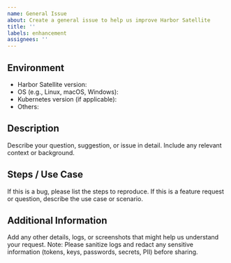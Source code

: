 ```yaml
---
name: General Issue
about: Create a general issue to help us improve Harbor Satellite
title: ''
labels: enhancement
assignees: ''
---
```


## Environment

- Harbor Satellite version:
- OS (e.g., Linux, macOS, Windows):
- Kubernetes version (if applicable):
- Others:

## Description

Describe your question, suggestion, or issue in detail. Include any relevant context or background.

## Steps / Use Case

If this is a bug, please list the steps to reproduce. If this is a feature request or question, describe the use case or scenario.

## Additional Information

Add any other details, logs, or screenshots that might help us understand your request.
Note: Please sanitize logs and redact any sensitive information (tokens, keys, passwords, secrets, PII) before sharing.